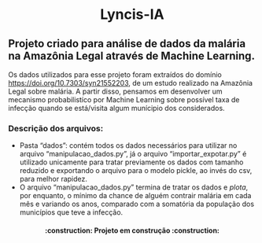 <h1 align="center"> Lyncis-IA </h1>

## Projeto criado para análise de dados da malária na Amazônia Legal através de Machine Learning.

Os dados utilizados para esse projeto foram extraídos do domínio https://doi.org/10.7303/syn21552203, de um estudo realizado na Amazônia Legal sobre malária. A partir disso, pensamos em desenvolver um mecanismo probabilistíco por Machine Learning sobre possível taxa de infecção quando se está/visita algum munícipio dos considerados.

### Descrição dos arquivos:

<ul>
  <li>Pasta “dados”: contém todos os dados necessários para utilizar no arquivo “manipulacao_dados.py”, já o arquivo “importar_expotar.py” é utilizado unicamente para tratar previamente os dados com tamanho reduzido e exportando o arquivo para o modelo pickle, ao invés do csv, para melhor rapidez.</li>
  <li>O arquivo “manipulacao_dados.py” termina de tratar os dados e <em>plota</em>, por enquanto, o mínimo da chance de alguém contrair malária em cada mês e variando os anos, comparado com a somatória da população dos municípios que teve a infecção.</li>

</ul>

<h4 align="center">
    :construction:  Projeto em construção  :construction:
</h4>
